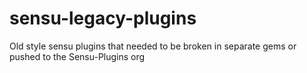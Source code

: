 # sensu-legacy-plugins
Old style sensu plugins that needed to be broken in separate gems or pushed to the Sensu-Plugins org
